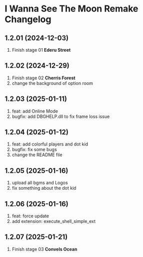 # I Wanna See The Moon Remake Changelog

## 1.2.01 (2024-12-03)

1. Finish stage 01 **Ederu Street**

## 1.2.02 (2024-12-29)

1. Finish stage 02 **Cherris Forest**
2. change the background of option room

## 1.2.03 (2025-01-11)

1. feat: add Online Mode
2. bugfix: add DBGHELP.dll to fix frame loss issue

## 1.2.04 (2025-01-12)

1. feat: add colorful players and dot kid
2. bugfix: fix some bugs
3. change the README file

## 1.2.05 (2025-01-16)

1. upload all bgms and Logos
2. fix something about the dot kid

## 1.2.06 (2025-01-16)

1. feat: force update
2. add extension: execute_shell_simple_ext

## 1.2.07 (2025-01-21)

1. Finish stage 03 **Convels Ocean**
